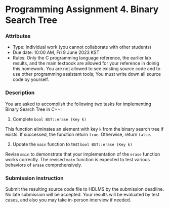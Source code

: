 # Programming Assignment 4. Binary Search Tree

### Attributes
* Type: Individual work (you cannot collaborate with other students)
* Due date: 10:00 AM, Fri 9 June 2023 KST
* Rules: Only the C programming language reference, the earlier lab results, and the main textbook are allowed for your reference in doinig this homework. You are not allowed to see existing source code and to use other programming assistant tools; You must write down all source code by yourself.

### Description

You are asked to accomplish the following two tasks for implementing Binary Search Tree in C++:

1. Complete ``bool BST::erase (Key k)`` 

This function eliminates an element with key ``k`` from the binary search tree if exists. If successed, the function return ``true``. Otherwise, return ``false``.

2. Update the ``main`` function to test ``bool BST::erase (Key k)``

Revise ``main`` to demonstrate that your implementation of the ``erase`` function works correctly. The revised ``main`` function is expected to test various behaviors of ``erase`` comprehensively.

### Submission instruction

Submit the resulting source code file to HDLMS by the submission deadline. No late submission will be accepted.
Your results will be evaluated by test cases, and also you may take in-person interview if needed. 

